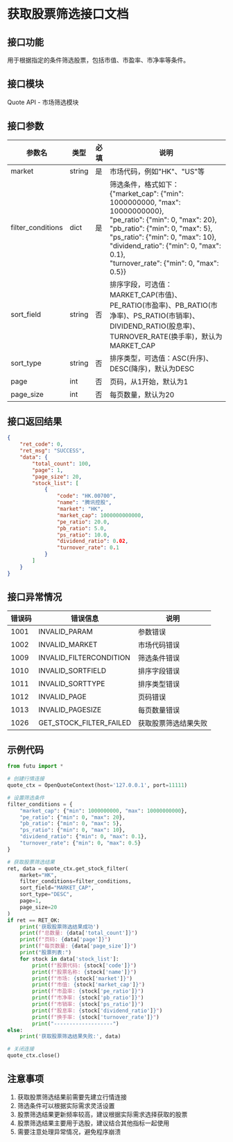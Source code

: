 # 获取股票筛选接口文档

## 接口功能
用于根据指定的条件筛选股票，包括市值、市盈率、市净率等条件。

## 接口模块
Quote API - 市场筛选模块

## 接口参数
| 参数名 | 类型 | 必填 | 说明 |
|--------|------|------|------|
| market | string | 是 | 市场代码，例如"HK"、"US"等 |
| filter_conditions | dict | 是 | 筛选条件，格式如下：<br>{"market_cap": {"min": 1000000000, "max": 10000000000},<br>"pe_ratio": {"min": 0, "max": 20},<br>"pb_ratio": {"min": 0, "max": 5},<br>"ps_ratio": {"min": 0, "max": 10},<br>"dividend_ratio": {"min": 0, "max": 0.1},<br>"turnover_rate": {"min": 0, "max": 0.5}} |
| sort_field | string | 否 | 排序字段，可选值：MARKET_CAP(市值)、PE_RATIO(市盈率)、PB_RATIO(市净率)、PS_RATIO(市销率)、DIVIDEND_RATIO(股息率)、TURNOVER_RATE(换手率)，默认为MARKET_CAP |
| sort_type | string | 否 | 排序类型，可选值：ASC(升序)、DESC(降序)，默认为DESC |
| page | int | 否 | 页码，从1开始，默认为1 |
| page_size | int | 否 | 每页数量，默认为20 |

## 接口返回结果
```json
{
    "ret_code": 0,
    "ret_msg": "SUCCESS",
    "data": {
        "total_count": 100,
        "page": 1,
        "page_size": 20,
        "stock_list": [
            {
                "code": "HK.00700",
                "name": "腾讯控股",
                "market": "HK",
                "market_cap": 1000000000000,
                "pe_ratio": 20.0,
                "pb_ratio": 5.0,
                "ps_ratio": 10.0,
                "dividend_ratio": 0.02,
                "turnover_rate": 0.1
            }
        ]
    }
}
```

## 接口异常情况
| 错误码 | 错误信息 | 说明 |
|--------|----------|------|
| 1001 | INVALID_PARAM | 参数错误 |
| 1002 | INVALID_MARKET | 市场代码错误 |
| 1009 | INVALID_FILTERCONDITION | 筛选条件错误 |
| 1010 | INVALID_SORTFIELD | 排序字段错误 |
| 1011 | INVALID_SORTTYPE | 排序类型错误 |
| 1012 | INVALID_PAGE | 页码错误 |
| 1013 | INVALID_PAGESIZE | 每页数量错误 |
| 1026 | GET_STOCK_FILTER_FAILED | 获取股票筛选结果失败 |

## 示例代码
```python
from futu import *

# 创建行情连接
quote_ctx = OpenQuoteContext(host='127.0.0.1', port=11111)

# 设置筛选条件
filter_conditions = {
    "market_cap": {"min": 1000000000, "max": 10000000000},
    "pe_ratio": {"min": 0, "max": 20},
    "pb_ratio": {"min": 0, "max": 5},
    "ps_ratio": {"min": 0, "max": 10},
    "dividend_ratio": {"min": 0, "max": 0.1},
    "turnover_rate": {"min": 0, "max": 0.5}
}

# 获取股票筛选结果
ret, data = quote_ctx.get_stock_filter(
    market="HK",
    filter_conditions=filter_conditions,
    sort_field="MARKET_CAP",
    sort_type="DESC",
    page=1,
    page_size=20
)
if ret == RET_OK:
    print('获取股票筛选结果成功')
    print(f"总数量: {data['total_count']}")
    print(f"页码: {data['page']}")
    print(f"每页数量: {data['page_size']}")
    print("股票列表:")
    for stock in data['stock_list']:
        print(f"股票代码: {stock['code']}")
        print(f"股票名称: {stock['name']}")
        print(f"市场: {stock['market']}")
        print(f"市值: {stock['market_cap']}")
        print(f"市盈率: {stock['pe_ratio']}")
        print(f"市净率: {stock['pb_ratio']}")
        print(f"市销率: {stock['ps_ratio']}")
        print(f"股息率: {stock['dividend_ratio']}")
        print(f"换手率: {stock['turnover_rate']}")
        print("-------------------")
else:
    print('获取股票筛选结果失败:', data)

# 关闭连接
quote_ctx.close()
```

## 注意事项
1. 获取股票筛选结果前需要先建立行情连接
2. 筛选条件可以根据实际需求灵活设置
3. 股票筛选结果更新频率较高，建议根据实际需求选择获取的股票
4. 股票筛选结果主要用于选股，建议结合其他指标一起使用
5. 需要注意处理异常情况，避免程序崩溃 